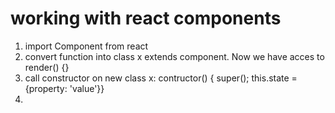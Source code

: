 # working with react components
1. import Component from react
2. convert function into class x extends component. Now we have acces to render() {} 
3. call constructor on new class x: contructor() { super(); this.state = {property: 'value'}}
4. 
